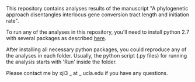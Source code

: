 This repository contains analyses results of the manuscript "A phylogenetic approach disentangles interlocus gene conversion tract length and initiation rate".

To run any of the analyses in this repository, you'll need to install python 2.7 with several packages as described [here](https://github.com/xji3/IGCexpansion).

After installing all necessary python packages, you could reproduce any of the analyses in each folder. Usually, the python script (.py files) for running the analysis starts with 'Run' inside the folder.

Please contact me by xji3 _ at _ ucla.edu if you have any questions.